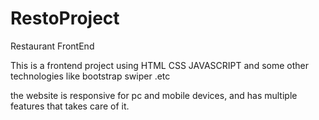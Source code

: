 # RestoProject
Restaurant FrontEnd


This is a frontend project using HTML CSS JAVASCRIPT and some other technologies like bootstrap swiper .etc

the website is responsive for pc and mobile devices, and has multiple features that takes care of it.

